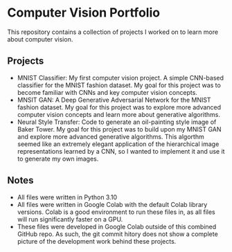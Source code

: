 # Computer Vision Portfolio

This repository contains a collection of projects I worked on to learn more about computer vision.

## Projects
- MNIST Classifier: My first computer vision project.  A simple CNN-based classifier for the MNIST fashion dataset.  My goal for this project was to become familiar with CNNs and key computer vision concepts.
- MNSIT GAN: A Deep Generative Adversarial Network for the MNIST fashion dataset.  My goal for this project was to explore more advanced computer vision concepts and learn more about generative algorithms.
- Neural Style Transfer: Code to generate an oil-painting style image of Baker Tower.  My goal for this project was to build upon my MNIST GAN and explore more advanced generative algorithms.  This algorthm seemed like an extremely elegant application of the hierarchical image representations learned by a CNN, so I wanted to implement it and use it to generate my own images.

## Notes
- All files were written in Python 3.10
- All files were written in Google Colab with the default Colab library versions.  Colab is a good environment to run these files in, as all files will run significantly faster on a GPU.
- These files were developed in Google Colab outside of this combined GitHub repo.  As such, the git commit hitory does not show a complete picture of the development work behind these projects.
